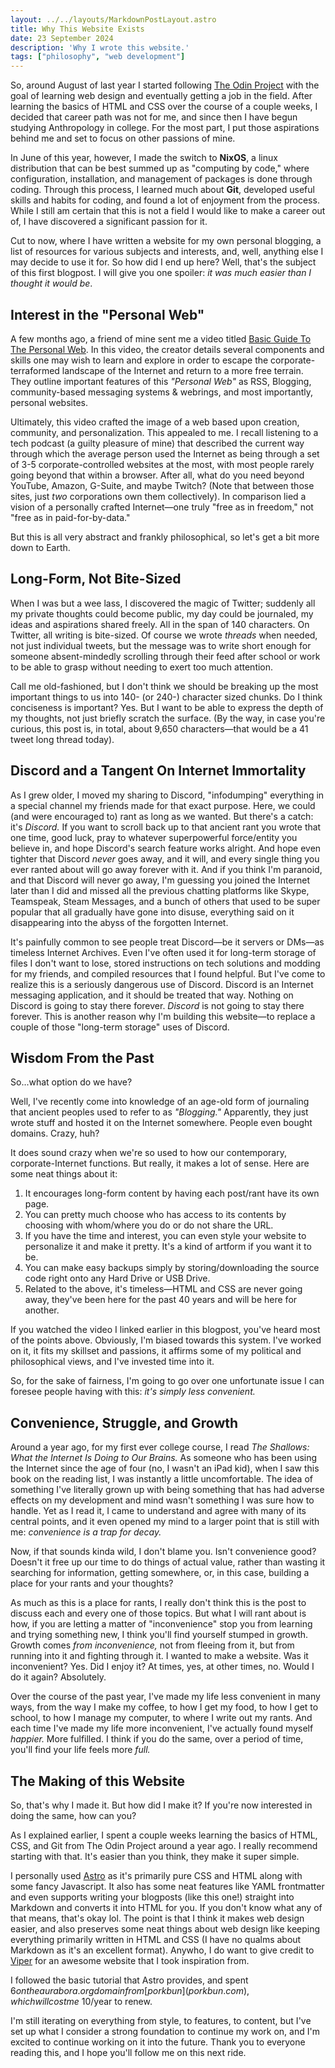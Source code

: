 ```yaml
---
layout: ../../layouts/MarkdownPostLayout.astro
title: Why This Website Exists
date: 23 September 2024
description: 'Why I wrote this website.'
tags: ["philosophy", "web development"]
---
```


So, around August of last year I started following [The Odin Project](https://www.theodinproject.com) with the goal of learning web design and eventually getting a job in the field. After learning the basics of HTML and CSS over the course of a couple weeks, I decided that career path was not for me, and since then I have begun studying Anthropology in college. For the most part, I put those aspirations behind me and set to focus on other passions of mine.

In June of this year, however, I made the switch to **NixOS**, a linux distribution that can be best summed up as "computing by code," where configuration, installation, and management of packages is done through coding. Through this process, I learned much about **Git**, developed useful skills and habits for coding, and found a lot of enjoyment from the process. While I still am certain that this is not a field I would like to make a career out of, I have discovered a significant passion for it.

Cut to now, where I have written a website for my own personal blogging, a list of resources for various subjects and interests, and, well, anything else I may decide to use it for. So how did I end up here? Well, that's the subject of this first blogpost. I will give you one spoiler: *it was much easier than I thought it would be*.

## Interest in the "Personal Web"

A few months ago, a friend of mine sent me a video titled [Basic Guide To The Personal Web](https://youtu.be/zswyWBtF-7Y). In this video, the creator details several components and skills one may wish to learn and explore in order to escape the corporate-terraformed landscape of the Internet and return to a more free terrain. They outline important features of this *"Personal Web"* as RSS, Blogging, community-based messaging systems & webrings, and most importantly, personal websites.

Ultimately, this video crafted the image of a web based upon creation, community, and personalization. This appealed to me. I recall listening to a tech podcast (a guilty pleasure of mine) that described the current way through which the average person used the Internet as being through a set of 3-5 corporate-controlled websites at the most, with most people rarely going beyond that within a browser. After all, what do you need beyond YouTube, Amazon, G-Suite, and maybe Twitch? (Note that between those sites, just *two* corporations own them collectively). In comparison lied a vision of a personally crafted Internet—one truly "free as in freedom," not "free as in paid-for-by-data."

But this is all very abstract and frankly philosophical, so let's get a bit more down to Earth.

## Long-Form, Not Bite-Sized

When I was but a wee lass, I discovered the magic of Twitter; suddenly all my private thoughts could become public, my day could be journaled, my ideas and aspirations shared freely. All in the span of 140 characters. On Twitter, all writing is bite-sized. Of course we wrote *threads* when needed, not just individual tweets, but the message was to write short enough for someone absent-mindedly scrolling through their feed after school or work to be able to grasp without needing to exert too much attention.

Call me old-fashioned, but I don't think we should be breaking up the most important things to us into 140- (or 240-) character sized chunks. Do I think conciseness is important? Yes. But I want to be able to express the depth of my thoughts, not just briefly scratch the surface. (By the way, in case you're curious, this post is, in total, about 9,650 characters—that would be a 41 tweet long thread today).

## Discord and a Tangent On Internet Immortality

As I grew older, I moved my sharing to Discord, "infodumping" everything in a special channel my friends made for that exact purpose. Here, we could (and were encouraged to) rant as long as we wanted. But there's a catch: it's *Discord.* If you want to scroll back up to that ancient rant you wrote that one time, good luck, pray to whatever superpowerful force/entity you believe in, and hope Discord's search feature works alright. And hope even tighter that Discord *never* goes away, and it will, and every single thing you ever ranted about will go away forever with it. And if you think I'm paranoid, and that Discord will never go away, I'm guessing you joined the Internet later than I did and missed all the previous chatting platforms like Skype, Teamspeak, Steam Messages, and a bunch of others that used to be super popular that all gradually have gone into disuse, everything said on it disappearing into the abyss of the forgotten Internet. 

It's painfully common to see people treat Discord—be it servers or DMs—as timeless Internet Archives. Even I've often used it for long-term storage of files I don't want to lose, stored instructions on tech solutions and modding for my friends, and compiled resources that I found helpful. But I've come to realize this is a seriously dangerous use of Discord. Discord is an Internet messaging application, and it should be treated that way. Nothing on Discord is going to stay there forever. *Discord* is not going to stay there forever. This is another reason why I'm building this website—to replace a couple of those "long-term storage" uses of Discord. 

## Wisdom From the Past

So...what option do we have? 

Well, I've recently come into knowledge of an age-old form of journaling that ancient peoples used to refer to as *"Blogging."* Apparently, they just wrote stuff and hosted it on the Internet somewhere. People even bought domains. Crazy, huh?

It does sound crazy when we're so used to how our contemporary, corporate-Internet functions. But really, it makes a lot of sense. Here are some neat things about it:

1. It encourages long-form content by having each post/rant have its own page.
2. You can pretty much choose who has access to its contents by choosing with whom/where you do or do not share the URL.
3. If you have the time and interest, you can even style your website to personalize it and make it pretty. It's a kind of artform if you want it to be.
4. You can make easy backups simply by storing/downloading the source code right onto any Hard Drive or USB Drive.
5. Related to the above, it's timeless—HTML and CSS are never going away, they've been here for the past 40 years and will be here for another. 

If you watched the video I linked earlier in this blogpost, you've heard most of the points above. Obviously, I'm biased towards this system. I've worked on it, it fits my skillset and passions, it affirms some of my political and philosophical views, and I've invested time into it.

So, for the sake of fairness, I'm going to go over one unfortunate issue I can foresee people having with this: *it's simply less convenient.*

## Convenience, Struggle, and Growth

Around a year ago, for my first ever college course, I read *The Shallows: What the Internet Is Doing to Our Brains.* As someone who has been using the Internet since the age of four (no, I wasn't an iPad kid), when I saw this book on the reading list, I was instantly a little uncomfortable. The idea of something I've literally grown up with being something that has had adverse effects on my development and mind wasn't something I was sure how to handle. Yet as I read it, I came to understand and agree with many of its central points, and it even opened my mind to a larger point that is still with me: *convenience is a trap for decay.*

Now, if that sounds kinda wild, I don't blame you. Isn't convenience good? Doesn't it free up our time to do things of actual value, rather than wasting it searching for information, getting somewhere, or, in this case, building a place for your rants and your thoughts?

As much as this is a place for rants, I really don't think this is the post to discuss each and every one of those topics. But what I will rant about is how, if you are letting a matter of "inconvenience" stop you from learning and trying something new, I think you'll find yourself stumped in growth. Growth comes *from inconvenience,* not from fleeing from it, but from running into it and fighting through it. I wanted to make a website. Was it inconvenient? Yes. Did I enjoy it? At times, yes, at other times, no. Would I do it again? Absolutely.

Over the course of the past year, I've made my life less convenient in many ways, from the way I make my coffee, to how I get my food, to how I get to school, to how I manage my computer, to where I write out my rants. And each time I've made my life more inconvenient, I've actually found myself *happier.* More fulfilled. I think if you do the same, over a period of time, you'll find your life feels more *full.*

## The Making of this Website

So, that's why I made it. But how did I make it? If you're now interested in doing the same, how can you?

As I explained earlier, I spent a couple weeks learning the basics of HTML, CSS, and Git from The Odin Project around a year ago. I really recommend starting with that. It's easier than you think, they make it super simple.

I personally used [Astro](https://astro.build/) as it's primarily pure CSS and HTML along with some fancy Javascript. It also has some neat features like YAML frontmatter and even supports writing your blogposts (like this one!) straight into Markdown and converts it into HTML for you. If you don't know what any of that means, that's okay lol. The point is that I think it makes web design easier, and also preserves some neat things about web design like keeping everything primarily written in HTML and CSS (I have no qualms about Markdown as it's an excellent format). Anywho, I do want to give credit to [Viper](ayats.org) for an awesome website that I took inspiration from.

I followed the basic tutorial that Astro provides, and spent $6 on the aurabora.org domain from [porkbun](porkbun.com), which will cost me ~$10/year to renew. 

I'm still iterating on everything from style, to features, to content, but I've set up what I consider a strong foundation to continue my work on, and I'm excited to continue working on it into the future. Thank you to everyone reading this, and I hope you'll follow me on this next ride.